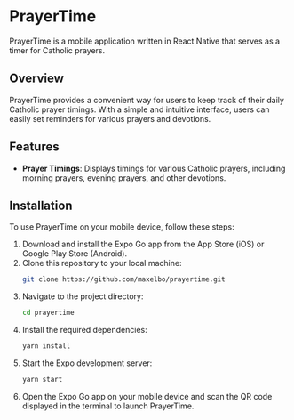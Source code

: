 # PrayerTime

PrayerTime is a mobile application written in React Native that serves as a timer for Catholic prayers.

## Overview

PrayerTime provides a convenient way for users to keep track of their daily Catholic prayer timings. With a simple and intuitive interface, users can easily set reminders for various prayers and devotions.

## Features

- **Prayer Timings**: Displays timings for various Catholic prayers, including morning prayers, evening prayers, and other devotions.

## Installation

To use PrayerTime on your mobile device, follow these steps:

1. Download and install the Expo Go app from the App Store (iOS) or Google Play Store (Android).
2. Clone this repository to your local machine:
   ```bash
   git clone https://github.com/maxelbo/prayertime.git
   ```
3. Navigate to the project directory:
   ```bash
   cd prayertime
   ```
4. Install the required dependencies:
   ```bash
   yarn install
   ```
5. Start the Expo development server:
   ```bash
   yarn start
   ```
6. Open the Expo Go app on your mobile device and scan the QR code displayed in the terminal to launch PrayerTime.
